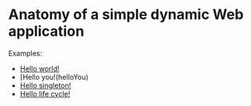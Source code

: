 # Anatomy of a simple dynamic Web application

Examples:
* [Hello world!](helloWorld)
* [Hello you!(helloYou)
* [Hello singleton!](helloSingleton)
* [Hello life cycle!](helloLifeCycle)
